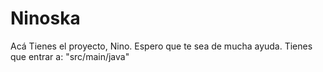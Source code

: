 # Ninoska

Acá Tienes el proyecto, Nino. Espero que te sea de mucha ayuda.
Tienes que entrar a: "src/main/java"
